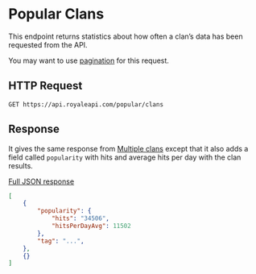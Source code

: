 # Popular Clans

This endpoint returns statistics about how often a clan’s data has been requested from the API.

You may want to use [pagination](pagination) for this request.

## HTTP Request

`GET https://api.royaleapi.com/popular/clans`

## Response

It gives the same response from [Multiple clans](/endpoints/clan?id=multiple-clans) except that it also adds a field called `popularity` with hits and average hits per day with the clan results.

<a href="/json/popular_clans.json">Full JSON response</a>

```json
[
    {
        "popularity": {
            "hits": "34506",
            "hitsPerDayAvg": 11502
        },
        "tag": "...",
    },
    {}
]
```
